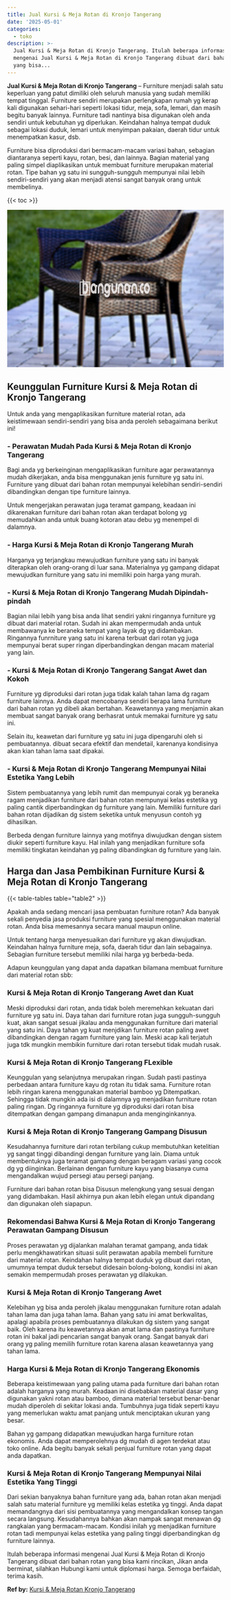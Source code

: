 ```yaml
---
title: Jual Kursi & Meja Rotan di Kronjo Tangerang
date: '2025-05-01'
categories:
  - toko
description: >-
  Jual Kursi & Meja Rotan di Kronjo Tangerang. Itulah beberapa informasi
  mengenai Jual Kursi & Meja Rotan di Kronjo Tangerang dibuat dari bahan rotan
  yang bisa...
---
```


**Jual Kursi & Meja Rotan di Kronjo Tangerang** – Furniture menjadi salah satu keperluan yang patut dimiliki oleh seluruh manusia yang sudah memiliki tempat tinggal. Furniture sendiri merupakan perlengkapan rumah yg kerap kali digunakan sehari-hari seperti lokasi tidur, meja, sofa, lemari, dan masih begitu banyak lainnya. Furniture tadi nantinya bisa digunakan oleh anda sendiri untuk kebutuhan yg diperlukan. Keindahan halnya tempat duduk sebagai lokasi duduk, lemari untuk menyimpan pakaian, daerah tidur untuk menempatkan kasur, dsb.

Furniture bisa diproduksi dari bermacam-macam variasi bahan, sebagian diantaranya seperti kayu, rotan, besi, dan lainnya. Bagian material yang paling simpel diaplikasikan untuk membuat furniture merupakan material rotan. Tipe bahan yg satu ini sungguh-sungguh mempunyai nilai lebih sendiri-sendiri yang akan menjadi atensi sangat banyak orang untuk membelinya.

{{< toc >}}

![Jual Kursi & Meja Rotan di Kronjo Tangerang](/images/kursi-meja-rotan-murah29.png)

## Keunggulan Furniture Kursi & Meja Rotan di Kronjo Tangerang

Untuk anda yang mengaplikasikan furniture material rotan, ada keistimewaan sendiri-sendiri yang bisa anda peroleh sebagaimana berikut ini!

### \- Perawatan Mudah Pada Kursi & Meja Rotan di Kronjo Tangerang

Bagi anda yg berkeinginan mengaplikasikan furniture agar perawatannya mudah dikerjakan, anda bisa menggunakan jenis furniture yg satu ini. Furniture yang dibuat dari bahan rotan mempunyai kelebihan sendiri-sendiri dibandingkan dengan tipe furniture lainnya.

Untuk mengerjakan perawatan juga teramat gampang, keadaan ini dikarenakan furniture dari bahan rotan akan terdapat bolong yg memudahkan anda untuk buang kotoran atau debu yg menempel di dalamnya.

### \- Harga Kursi & Meja Rotan di Kronjo Tangerang Murah

Harganya yg terjangkau mewujudkan furniture yang satu ini banyak diterapkan oleh orang-orang di luar sana. Materialnya yg gampang didapat mewujudkan furniture yang satu ini memiliki poin harga yang murah.

### \- Kursi & Meja Rotan di Kronjo Tangerang Mudah Dipindah-pindah

Bagian nilai lebih yang bisa anda lihat sendiri yakni ringannya furniture yg dibuat dari material rotan. Sudah ini akan mempermudah anda untuk membawanya ke beraneka tempat yang layak dg yg didambakan. Ringannya funrniture yang satu ini karena terbuat dari rotan yg juga mempunyai berat super ringan diperbandingkan dengan macam material yang lain.

### \- Kursi & Meja Rotan di Kronjo Tangerang Sangat Awet dan Kokoh

Furniture yg diproduksi dari rotan juga tidak kalah tahan lama dg ragam furniture lainnya. Anda dapat mencobanya sendiri berapa lama furniture dari bahan rotan yg dibeli akan bertahan. Keawetannya yang menjamin akan membuat sangat banyak orang berhasrat untuk memakai furniture yg satu ini.

Selain itu, keawetan dari furniture yg satu ini juga dipengaruhi oleh si pembuatannya. dibuat secara efektif dan mendetail, karenanya kondisinya akan kian tahan lama saat dipakai.

### \- Kursi & Meja Rotan di Kronjo Tangerang Mempunyai Nilai Estetika Yang Lebih

Sistem pembuatannya yang lebih rumit dan mempunyai corak yg beraneka ragam menjadikan furniture dari bahan rotan mempunyai kelas estetika yg paling cantik diperbandingkan dg furniture yang lain. Memiliki furniture dari bahan rotan dijadikan dg sistem seketika untuk menyusun contoh yg dihasilkan.

Berbeda dengan furniture lainnya yang motifnya diwujudkan dengan sistem diukir seperti furniture kayu. Hal inilah yang menjadikan furniture sofa memiliki tingkatan keindahan yg paling dibandingkan dg furniture yang lain.

## Harga dan Jasa Pembikinan Furniture Kursi & Meja Rotan di Kronjo Tangerang

{{< table-tables table="table2" >}}

Apakah anda sedang mencari jasa pembuatan furniture rotan? Ada banyak sekali penyedia jasa produksi furniture yang spesial menggunakan material rotan. Anda bisa memesannya secara manual maupun online.

Untuk tentang harga menyesuaikan dari furniture yg akan diwujudkan. Keindahan halnya furniture meja, sofa, daerah tidur dan lain sebagainya. Sebagian furniture tersebut memiliki nilai harga yg berbeda-beda.

Adapun keunggulan yang dapat anda dapatkan bilamana membuat furniture dari material rotan sbb:

### Kursi & Meja Rotan di Kronjo Tangerang Awet dan Kuat

Meski diproduksi dari rotan, anda tidak boleh meremehkan kekuatan dari furniture yg satu ini. Daya tahan dari furniture rotan juga sungguh-sungguh kuat, akan sangat sesuai jikalau anda menggunakan furniture dari material yang satu ini. Daya tahan yg kuat menjdikan furniture rotan paling awet dibandingkan dengan ragam furniture yang lain. Meski acap kali terjatuh juga tdk mungkin membikin furniture dari rotan tersebut tidak mudah rusak.

### Kursi & Meja Rotan di Kronjo Tangerang FLexible

Keunggulan yang selanjutnya merupakan ringan. Sudah pasti pastinya perbedaan antara furniture kayu dg rotan itu tidak sama. Furniture rotan lebih ringan karena menggunakan material bamboo yg Ditempatkan. Sehingga tidak mungkin ada isi di dalamnya yg menjadikan furniture rotan paling ringan. Dg ringannya furniture yg diproduksi dari rotan bisa ditempatkan dengan gampang dimanapun anda menginginkannya.

### Kursi & Meja Rotan di Kronjo Tangerang Gampang Disusun

Kesudahannya furniture dari rotan terbilang cukup membutuhkan ketelitian yg sangat tinggi dibandingi dengan furniture yang lain. Diama untuk membentuknya juga teramat gampang dengan beragam variasi yang cocok dg yg diinginkan. Berlainan dengan furniture kayu yang biasanya cuma mengandalkan wujud persegi atau persegi panjang.

Furniture dari bahan rotan bisa Disusun melengkung yang sesuai dengan yang didambakan. Hasil akhirnya pun akan lebih elegan untuk dipandang dan digunakan oleh siapapun.

### Rekomendasi Bahwa Kursi & Meja Rotan di Kronjo Tangerang Perawatan Gampang Disusun

Proses perawatan yg dijalankan malahan teramat gampang, anda tidak perlu mengkhawatirkan situasi sulit perawatan apabila membeli furniture dari material rotan. Keindahan halnya tempat duduk yg dibuat dari rotan, umumnya tempat duduk tersebut didesain bolong-bolong, kondisi ini akan semakin mempermudah proses perawatan yg dilakukan.

### Kursi & Meja Rotan di Kronjo Tangerang Awet

Kelebihan yg bisa anda peroleh jikalau menggunakan furniture rotan adalah tahan lama dan juga tahan lama. Bahan yang satu ini amat berkwalitas, apalagi apabila proses pembuatannya dilakukan dg sistem yang sangat baik. Oleh karena itu keawetannya akan amat lama dan pastinya furniture rotan ini bakal jadi pencarian sangat banyak orang. Sangat banyak dari orang yg paling memilih furniture rotan karena alasan keawetannya yang tahan lama.

### Harga Kursi & Meja Rotan di Kronjo Tangerang Ekonomis

Beberapa keistimewaan yang paling utama pada furniture dari bahan rotan adalah harganya yang murah. Keadaan ini disebabkan material dasar yang digunakan yakni rotan atau bamboo, dimana material tersebut benar-benar mudah diperoleh di sekitar lokasi anda. Tumbuhnya juga tidak seperti kayu yang memerlukan waktu amat panjang untuk menciptakan ukuran yang besar.

Bahan yg gampang didapatkan mewujudkan harga furniture rotan ekonomis. Anda dapat memperolehnya dg mudah di agen terdekat atau toko online. Ada begitu banyak sekali penjual furniture rotan yang dapat anda dapatkan.

### Kursi & Meja Rotan di Kronjo Tangerang Mempunyai Nilai Estetika Yang Tinggi

Dari sekian banyaknya bahan furniture yang ada, bahan rotan akan menjadi salah satu material furniture yg memiliki kelas estetika yg tinggi. Anda dapat memandangnya dari sisi pembuatannya yang mengandalkan konsep tangan secara langsung. Kesudahannya bahkan akan nampak sangat menawan dg rangkaian yang bermacam-macam. Kondisi inilah yg menjadikan furniture rotan tadi mempunyai kelas estetika yang paling tinggi diperbandingkan dg furniture lainnya.

Itulah beberapa informasi mengenai Jual Kursi & Meja Rotan di Kronjo Tangerang dibuat dari bahan rotan yang bisa kami rincikan, Jikan anda berminat, silahkan Hubungi kami untuk diplomasi harga. Semoga berfaidah, terima kasih.

**Ref by:** [Kursi & Meja Rotan Kronjo Tangerang](https://id.wikipedia.org/wiki/Kursi)
